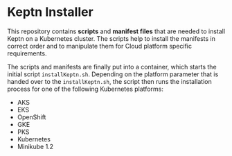 # Keptn Installer

This repository contains **scripts** and **manifest files** that are needed to install Keptn on a Kubernetes cluster. The scripts help to install the manifests in correct order and to manipulate them for Cloud platform specific requirements.

The scripts and manifests are finally put into a container, which starts the initial script `installKeptn.sh`. Depending on the platform parameter that is handed over to the `installKeptn.sh`, the script then runs the installation process for one of the following Kubernetes platforms:
* AKS
* EKS
* OpenShift
* GKE
* PKS
* Kubernetes
* Minikube 1.2
